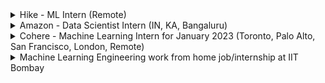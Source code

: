 
<details>
  <summary>Hike - ML Intern (Remote) </summary>
 <br>
 <h1>About</h1>
 
##### Skills & Experience We're Looking For 👨‍💻
  
* B.tech/MS from a top Tier institute (preferably final year of Computer Science/Mathematics & Computing/Electronics & Communication/Physics/Statistics)
* Strong programming abilities, especially Python Scientific Stack (Numpy, Pandas, Scikit-Learn etc.)
* Solid foundations in Linear Algebra, Signal Processing, Optimization & Data Structures
* Exposure to Machine Learning - preferably, Deep Learning with Pytorch/Tensorflow.
* Excited about building cutting edge AI products in the fields of Computer Vision, Graphics, Audio, AR/VR etc.
* Relentless passion to learn, own & deliver user delight.
* Willingness to evolve into full time ML-Engg/ML-Scientist at Hike over the coming year or so.
* Bonus: Familiarity with one or more of the following tech - Android, Javascript and Unity.
<br>

[official website link](https://www.linkedin.com/jobs/view/2984233909/)
</details>


<details>
  <summary>Amazon - Data Scientist Intern (IN, KA, Bangaluru) </summary>
 <br>
 <h1>About</h1>
 
##### Skills & Experience We're Looking For 👨‍💻
 
 ###### BASIC QUALIFICATIONS
 
* Record of delivering large analytical solutions with business impact
* Experience on R/SAS/Matlab and SQL
* Excellent Microsoft Office skills, including a strong working knowledge of Excel
* Problem solving ability and passion for big data
* Excellent communication and data presentation skills
* Fluent written and spoken English

 ###### PREFERRED QUALIFICATIONS
 
* Masters or equivalent advanced degree in Computer Science, Computer Engineering, Statistics, Mathematics or related technical discipline. Hands-on experience and project based learning in computer science, engineering or mathematics is preferred.
* Academic experience in manipulating/transforming data, model selection, model training, cross-validation and deployment at scale.
* Academic or Project Experience with Machine and Deep Learning toolkits such as MXNet, TensorFlow, Caffe and PyTorch.
* Academic Experience with Big Data platforms like Apache Spark and Hadoop.
* Familiarity with data processing with Python, R & SQL.
* Familiarity with AWS services related to AI/ML highly desirable, particularly Amazon EMR, AWS Lambda, SageMaker, Machine Learning, IoT, Amazon DynamoDB, Amazon S3, Amazon EC2 Container Service, Green Grass etc.
<br>

[Official website link](https://www.amazon.jobs/en/jobs/2213292/data-scientist-intern)
</details>


<details>
  <summary>Cohere - Machine Learning Intern for January 2023 (Toronto, Palo Alto, San Francisco, London, Remote) </summary>
 <br>
 <h1>About</h1>
 
##### Skills & Experience We're Looking For 👨‍💻
  
* Proficiency in Python and related ML frameworks such as Tensorflow, TF-Serving, JAX, and XLA/MLIR
* Experience using large-scale distributed training strategies
* Familiarity with autoregressive sequence models, such as Transformers
* Strong communication and problem-solving skills
* A demonstrated passion for applied NLP models and products
* Bonus: experience writing kernels for GPUs using CUDA
* Bonus: experience training on TPUs
<br>

[official website link](https://jobs.lever.co/cohere/2252200f-104f-4d95-840d-c1d9cbcfda9b)
</details>

<details>
  <summary>Machine Learning Engineering work from home job/internship at IIT Bombay </summary>
 <br>
 <h1>About</h1>
 
##### Skills  We're Looking For 👨‍💻
  
* Algorithms
* Data Structures
* Machine Learning
* Python
<br>

[official website link](https://internshala.com/internship/detail/machine-learning-engineering-work-from-home-job-internship-at-iit-bombay1665124748)
</details>


